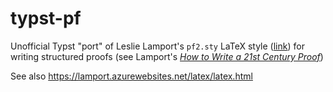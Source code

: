 # typst-pf
Unofficial Typst "port" of Leslie Lamport's `pf2.sty` LaTeX style ([link](https://lamport.azurewebsites.net/latex/pf2.sty)) for writing structured proofs (see Lamport's [_How to Write a 21st Century Proof_](https://lamport.azurewebsites.net/pubs/proof.pdf))

See also https://lamport.azurewebsites.net/latex/latex.html 
